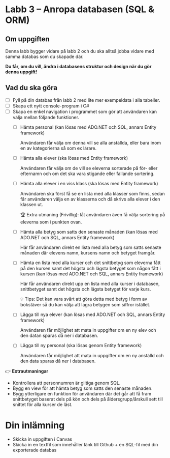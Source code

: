 ﻿# Labb 3 – Anropa databasen (SQL & ORM)
## Om uppgiften

Denna labb bygger vidare på labb 2 och du ska alltså jobba vidare med samma databas som du skapade där.

**Du får, om du vill, ändra i databasens struktur och design när du gör denna uppgift!**

## Vad du ska göra

- [ ]  Fyll på din databas från labb 2 med lite mer exempeldata i alla tabeller.
- [ ]  Skapa ett nytt console-program i C#
- [ ]  Skapa en enkel navigation i programmet som gör att användaren kan välja mellan följande funktioner.
    - [ ]  Hämta personal (kan lösas med ADO.NET och SQL, annars Entity framework)
        
        Användaren får välja om denna vill se alla anställda, eller bara inom en av kategorierna så som ex lärare.
        
    - [ ]  Hämta alla elever (ska lösas med Entity framework)
        
        Användaren får välja om de vill se eleverna sorterade på för- eller efternamn och om det ska vara stigande eller fallande sortering.
        
    - [ ]  Hämta alla elever i en viss klass (ska lösas med Entity framework)
        
        Användaren ska först få se en lista med alla klasser som finns, sedan får användaren välja en av klasserna och då skrivs alla elever i den klassen ut.
        
        🏆 Extra utmaning (Frivillig): låt användaren även få välja sortering på eleverna som i punkten ovan.
        
    - [ ]  Hämta alla betyg som satts den senaste månaden (kan lösas med ADO.NET och SQL, annars Entity framework)
        
        Här får användaren direkt en lista med alla betyg som satts senaste månaden där elevens namn, kursens namn och betyget framgår.
        
    - [ ]  Hämta en lista med alla kurser och det snittbetyg som eleverna fått på den kursen samt det högsta och lägsta betyget som någon fått i kursen (kan lösas med ADO.NET och SQL, annars Entity framework)
        
        Här får användaren direkt upp en lista med alla kurser i databasen, snittbetyget samt det högsta och lägsta betyget för varje kurs.
        
        💡 Tips: Det kan vara svårt att göra detta med betyg i form av bokstäver så du kan välja att lagra betygen som siffror istället.
        
    - [ ]  Lägga till nya elever (kan lösas med ADO.NET och SQL, annars Entity framework)
        
        Användaren får möjlighet att mata in uppgifter om en ny elev och den datan sparas då ner i databasen.
        
    - [ ]  Lägga till ny personal (ska lösas genom Entity framework)
        
        Användaren får möjlighet att mata in uppgifter om en ny anställd och den data sparas då ner i databasen.

👉 **Extrautmaningar**

- Kontrollera att personnumren är giltiga genom SQL.
- Bygg en view för att hämta betyg som satts den senaste månaden.
- Bygg ytterligare en funktion för användaren där det går att få fram snittbetyget baserat dels på kön och dels på åldersgrupp/årskull sett till snittet för alla kurser de läst.


# Din inlämning

- Skicka in uppgiften i Canvas
- Skicka in en textfil som innehåller länk till Github + en SQL-fil med din exporterade databas